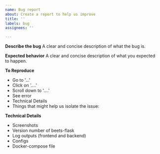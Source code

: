 ```yaml
---
name: Bug report
about: Create a report to help us improve
title: ''
labels: bug
assignees: ''

---
```


**Describe the bug**
A clear and concise description of what the bug is.

**Expected behavior**
A clear and concise description of what you expected to happen.

**To Reproduce**

- Go to '...'
- Click on '....'
- Scroll down to '....'
- See error
- Technical Details
- Things that might help us isolate the issue:

**Technical Details**
- Screenshots
- Version number of beets-flask
- Log outputs (frontend and backend)
- Configs
- Docker-compose file
